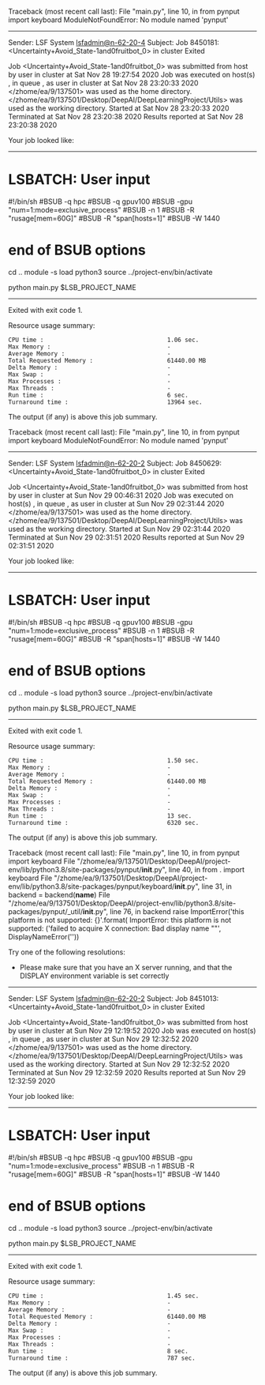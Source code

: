 Traceback (most recent call last):
  File "main.py", line 10, in <module>
    from pynput import keyboard
ModuleNotFoundError: No module named 'pynput'

------------------------------------------------------------
Sender: LSF System <lsfadmin@n-62-20-4>
Subject: Job 8450181: <Uncertainty+Avoid_State-1and0fruitbot_0> in cluster <dcc> Exited

Job <Uncertainty+Avoid_State-1and0fruitbot_0> was submitted from host <gbarlogin1> by user <s183914> in cluster <dcc> at Sat Nov 28 19:27:54 2020
Job was executed on host(s) <n-62-20-4>, in queue <gpuv100>, as user <s183914> in cluster <dcc> at Sat Nov 28 23:20:33 2020
</zhome/ea/9/137501> was used as the home directory.
</zhome/ea/9/137501/Desktop/DeepAI/DeepLearningProject/Utils> was used as the working directory.
Started at Sat Nov 28 23:20:33 2020
Terminated at Sat Nov 28 23:20:38 2020
Results reported at Sat Nov 28 23:20:38 2020

Your job looked like:

------------------------------------------------------------
# LSBATCH: User input
#!/bin/sh
#BSUB -q hpc
#BSUB -q gpuv100
#BSUB -gpu "num=1:mode=exclusive_process"
#BSUB -n 1
#BSUB -R "rusage[mem=60G]"
#BSUB -R "span[hosts=1]"
#BSUB -W 1440
# end of BSUB options
cd ..
module -s load python3
source ../project-env/bin/activate

python main.py $LSB_PROJECT_NAME


------------------------------------------------------------

Exited with exit code 1.

Resource usage summary:

    CPU time :                                   1.06 sec.
    Max Memory :                                 -
    Average Memory :                             -
    Total Requested Memory :                     61440.00 MB
    Delta Memory :                               -
    Max Swap :                                   -
    Max Processes :                              -
    Max Threads :                                -
    Run time :                                   6 sec.
    Turnaround time :                            13964 sec.

The output (if any) is above this job summary.

Traceback (most recent call last):
  File "main.py", line 10, in <module>
    from pynput import keyboard
ModuleNotFoundError: No module named 'pynput'

------------------------------------------------------------
Sender: LSF System <lsfadmin@n-62-20-2>
Subject: Job 8450629: <Uncertainty+Avoid_State-1and0fruitbot_0> in cluster <dcc> Exited

Job <Uncertainty+Avoid_State-1and0fruitbot_0> was submitted from host <gbarlogin1> by user <s183914> in cluster <dcc> at Sun Nov 29 00:46:31 2020
Job was executed on host(s) <n-62-20-2>, in queue <gpuv100>, as user <s183914> in cluster <dcc> at Sun Nov 29 02:31:44 2020
</zhome/ea/9/137501> was used as the home directory.
</zhome/ea/9/137501/Desktop/DeepAI/DeepLearningProject/Utils> was used as the working directory.
Started at Sun Nov 29 02:31:44 2020
Terminated at Sun Nov 29 02:31:51 2020
Results reported at Sun Nov 29 02:31:51 2020

Your job looked like:

------------------------------------------------------------
# LSBATCH: User input
#!/bin/sh
#BSUB -q hpc
#BSUB -q gpuv100
#BSUB -gpu "num=1:mode=exclusive_process"
#BSUB -n 1
#BSUB -R "rusage[mem=60G]"
#BSUB -R "span[hosts=1]"
#BSUB -W 1440
# end of BSUB options
cd ..
module -s load python3
source ../project-env/bin/activate

python main.py $LSB_PROJECT_NAME


------------------------------------------------------------

Exited with exit code 1.

Resource usage summary:

    CPU time :                                   1.50 sec.
    Max Memory :                                 -
    Average Memory :                             -
    Total Requested Memory :                     61440.00 MB
    Delta Memory :                               -
    Max Swap :                                   -
    Max Processes :                              -
    Max Threads :                                -
    Run time :                                   13 sec.
    Turnaround time :                            6320 sec.

The output (if any) is above this job summary.

Traceback (most recent call last):
  File "main.py", line 10, in <module>
    from pynput import keyboard
  File "/zhome/ea/9/137501/Desktop/DeepAI/project-env/lib/python3.8/site-packages/pynput/__init__.py", line 40, in <module>
    from . import keyboard
  File "/zhome/ea/9/137501/Desktop/DeepAI/project-env/lib/python3.8/site-packages/pynput/keyboard/__init__.py", line 31, in <module>
    backend = backend(__name__)
  File "/zhome/ea/9/137501/Desktop/DeepAI/project-env/lib/python3.8/site-packages/pynput/_util/__init__.py", line 76, in backend
    raise ImportError('this platform is not supported: {}'.format(
ImportError: this platform is not supported: ('failed to acquire X connection: Bad display name ""', DisplayNameError(''))

Try one of the following resolutions:

 * Please make sure that you have an X server running, and that the DISPLAY environment variable is set correctly

------------------------------------------------------------
Sender: LSF System <lsfadmin@n-62-20-2>
Subject: Job 8451013: <Uncertainty+Avoid_State-1and0fruitbot_0> in cluster <dcc> Exited

Job <Uncertainty+Avoid_State-1and0fruitbot_0> was submitted from host <n-62-27-22> by user <s183914> in cluster <dcc> at Sun Nov 29 12:19:52 2020
Job was executed on host(s) <n-62-20-2>, in queue <gpuv100>, as user <s183914> in cluster <dcc> at Sun Nov 29 12:32:52 2020
</zhome/ea/9/137501> was used as the home directory.
</zhome/ea/9/137501/Desktop/DeepAI/DeepLearningProject/Utils> was used as the working directory.
Started at Sun Nov 29 12:32:52 2020
Terminated at Sun Nov 29 12:32:59 2020
Results reported at Sun Nov 29 12:32:59 2020

Your job looked like:

------------------------------------------------------------
# LSBATCH: User input
#!/bin/sh
#BSUB -q hpc
#BSUB -q gpuv100
#BSUB -gpu "num=1:mode=exclusive_process"
#BSUB -n 1
#BSUB -R "rusage[mem=60G]"
#BSUB -R "span[hosts=1]"
#BSUB -W 1440
# end of BSUB options
cd ..
module -s load python3
source ../project-env/bin/activate

python main.py $LSB_PROJECT_NAME


------------------------------------------------------------

Exited with exit code 1.

Resource usage summary:

    CPU time :                                   1.45 sec.
    Max Memory :                                 -
    Average Memory :                             -
    Total Requested Memory :                     61440.00 MB
    Delta Memory :                               -
    Max Swap :                                   -
    Max Processes :                              -
    Max Threads :                                -
    Run time :                                   8 sec.
    Turnaround time :                            787 sec.

The output (if any) is above this job summary.

